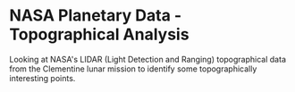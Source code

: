 # NASA Planetary Data - Topographical Analysis

Looking at NASA's LIDAR (Light Detection and Ranging) topographical data from the Clementine lunar mission to identify some topographically interesting points.